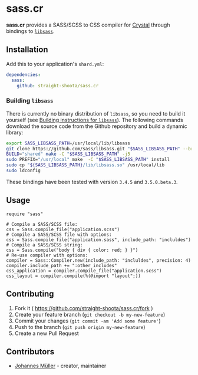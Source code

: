 # sass.cr

**sass.cr** provides a SASS/SCSS to CSS compiler for [Crystal](https://crystal-lang.org) through bindings to [`libsass`](https://github.com/sass/libsass/).

## Installation

Add this to your application's `shard.yml`:

```yaml
dependencies:
  sass:
    github: straight-shoota/sass.cr
```

### Building `libsass`
There is currently no binary distribution of `libsass`, so you need to build it yourself (see [Building instructions for `libsass`](https://github.com/sass/libsass/blob/master/docs/build.md)). The following commands download the source code from the Github repository and build a dynamic library:

```bash
export SASS_LIBSASS_PATH=/usr/local/lib/libsass
git clone https://github.com/sass/libsass.git "$SASS_LIBSASS_PATH" --branch="3.5.0.beta.3"
BUILD="shared" make -C "$SASS_LIBSASS_PATH" -j5
sudo PREFIX="/usr/local" make  -C "$SASS_LIBSASS_PATH" install
sudo cp "${SASS_LIBSASS_PATH}/lib/libsass.so" /usr/local/lib
sudo ldconfig
```

These bindings have been tested with version `3.4.5` and `3.5.0.beta.3`.

## Usage

```crystal
require "sass"

# Compile a SASS/SCSS file:
css = Sass.compile_file("application.scss")
# Compile a SASS/SCSS file with options:
css = Sass.compile_file("application.sass", include_path: "incluldes")
# Compile a SASS/SCSS string:
css = Sass.compile("body { div { color: red; } }")
# Re-use compiler with options:
compiler = Sass::Compiler.new(include_path: "incluldes", precision: 4)
compiler.include_path += ":other_includes"
css_application = compiler.compile_file("application.scss")
css_layout = compiler.compile(%(@import "layout";))
```

## Contributing

1. Fork it ( https://github.com/straight-shoota/sass.cr/fork )
2. Create your feature branch (`git checkout -b my-new-feature`)
3. Commit your changes (`git commit -am 'Add some feature'`)
4. Push to the branch (`git push origin my-new-feature`)
5. Create a new Pull Request

## Contributors

- [Johannes Müller](https://github.com/straight-shoota) - creator, maintainer
